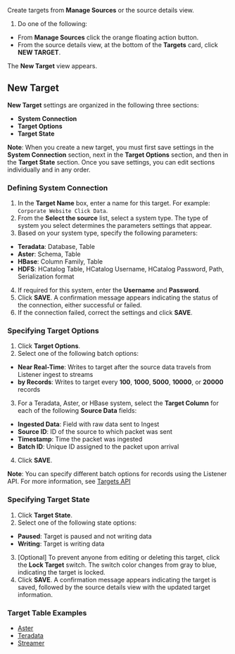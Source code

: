 Create targets from **Manage Sources** or the source details view.

1. Do one of the following:
 * From **Manage Sources** click the orange floating action button.
 * From the source details view, at the bottom of the **Targets** card, click **NEW TARGET**.

The **New Target** view appears.

## New Target

**New Target** settings are organized in the following three sections:
* **System Connection**
* **Target Options**
* **Target State**

**Note**: When you create a new target, you must first save settings in the **System Connection** section, next in the **Target Options** section, and then in the **Target State** section. Once you save settings, you can edit sections individually and in any order.

### Defining System Connection

1. In the **Target Name** box, enter a name for this target. For example: `Corporate Website Click Data`.
2. From the **Select the source** list, select a system type. The type of system you select determines the parameters settings that appear.
3. Based on your system type, specify the following parameters:
 * **Teradata**: Database, Table
 * **Aster**: Schema, Table
 * **HBase**: Column Family, Table
 * **HDFS**: HCatalog Table, HCatalog Username, HCatalog Password, Path, Serialization format
4. If required for this system, enter the **Username** and **Password**.
5. Click **SAVE**. A confirmation message appears indicating the status of the connection, either successful or failed.
6. If the connection failed, correct the settings and click **SAVE**.

### Specifying Target Options

1. Click **Target Options**.
2. Select one of the following batch options:
 * **Near Real-Time**: Writes to target after the source data travels from Listener ingest to streams
 * **by Records**: Writes to target every **100**, **1000**, **5000**, **10000**, or **20000** records
3. For a Teradata, Aster, or HBase system, select the **Target Column** for each of the following **Source Data** fields:
 * **Ingested Data**: Field with raw data sent to Ingest
 * **Source ID**: ID of the source to which packet was sent
 * **Timestamp**: Time the packet was ingested
 * **Batch ID**: Unique ID assigned to the packet upon arrival
4. Click **SAVE**.

**Note**: You can specify different batch options for records using the Listener API. For more information, see [Targets API](../api/v1/targets.md)

### Specifying Target State

1. Click **Target State**.
2. Select one of the following state options:
 * **Paused**: Target is paused and not writing data
 * **Writing**: Target is writing data
3. [Optional] To prevent anyone from editing or deleting this target, click  the **Lock Target** switch. The switch color changes from gray to blue, indicating the target is locked.
4. Click **SAVE**. A confirmation message appears indicating the target is saved, followed by the source details view with the updated target information.

### Target Table Examples

* [Aster](examples/aster.md)
* [Teradata](examples/teradata.md)
* [Streamer](examples/streamer.md)
